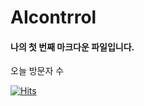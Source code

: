 # AIcontrrol

#### 나의 첫 번째 마크다운 파일입니다.

오늘 방문자 수


[![Hits](https://hits.seeyoufarm.com/api/count/incr/badge.svg?url=https%3A%2F%2Fgithub.com%2F98kkh&count_bg=%23B99ADB&title_bg=%23C146D7&icon=&icon_color=%23E7E7E7&title=hits&edge_flat=false)](https://hits.seeyoufarm.com)
